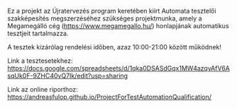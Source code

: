 Ez a projekt az Újratervezés program keretében kiírt Automata tesztelői szakképesítés megszerzéséhez szükséges projektmunka, amely a Megamegálló cég (https://www.megamegallo.hu/) honlapjának automatikus tesztjeit tartalmazza.

A tesztek kizárólag rendelési időben, azaz 10:00-21:00 között működnek!

Link a tesztesetekhez: https://docs.google.com/spreadsheets/d/1qka0DSASdGqx1MW4azqyAfV6AsqUk0F-9ZHC40vQ7Ik/edit?usp=sharing

Link az online riporthoz: https://andreasfulop.github.io/ProjectForTestAutomationQualification/
